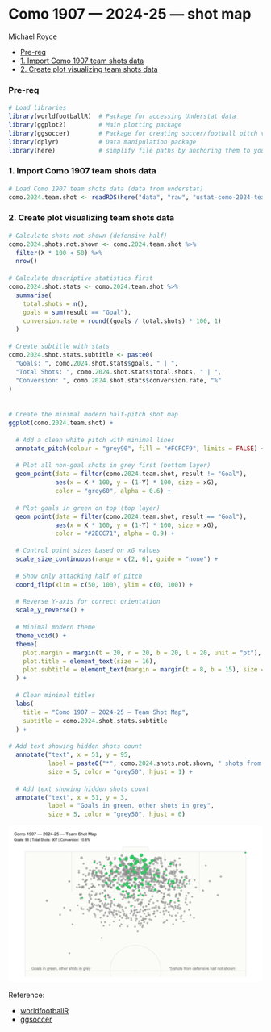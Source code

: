 # Como 1907 — 2024-25 — shot map
Michael Royce

- [Pre-req](#pre-req)
- [1. Import Como 1907 team shots
  data](#1-import-como-1907-team-shots-data)
- [2. Create plot visualizing team shots
  data](#2-create-plot-visualizing-team-shots-data)

### Pre-req

``` r
# Load libraries
library(worldfootballR)  # Package for accessing Understat data
library(ggplot2)         # Main plotting package
library(ggsoccer)        # Package for creating soccer/football pitch visualizations
library(dplyr)           # Data manipulation package
library(here)            # simplify file paths by anchoring them to your project root
```

### 1. Import Como 1907 team shots data

``` r
# Load Como 1907 team shots data (data from understat)
como.2024.team.shot <- readRDS(here("data", "raw", "ustat-como-2024-team-shot.rds"))
```

### 2. Create plot visualizing team shots data

``` r
# Calculate shots not shown (defensive half)
como.2024.shots.not.shown <- como.2024.team.shot %>% 
  filter(X * 100 < 50) %>% 
  nrow()

# Calculate descriptive statistics first
como.2024.shot.stats <- como.2024.team.shot %>%
  summarise(
    total.shots = n(),
    goals = sum(result == "Goal"),
    conversion.rate = round((goals / total.shots) * 100, 1)
  )

# Create subtitle with stats
como.2024.shot.stats.subtitle <- paste0(
  "Goals: ", como.2024.shot.stats$goals, " | ",
  "Total Shots: ", como.2024.shot.stats$total.shots, " | ",
  "Conversion: ", como.2024.shot.stats$conversion.rate, "%"
)


# Create the minimal modern half-pitch shot map
ggplot(como.2024.team.shot) +
  
  # Add a clean white pitch with minimal lines
  annotate_pitch(colour = "grey90", fill = "#FCFCF9", limits = FALSE) + #grey90
  
  # Plot all non-goal shots in grey first (bottom layer)
  geom_point(data = filter(como.2024.team.shot, result != "Goal"),
             aes(x = X * 100, y = (1-Y) * 100, size = xG),
             color = "grey60", alpha = 0.6) +
  
  # Plot goals in green on top (top layer)  
  geom_point(data = filter(como.2024.team.shot, result == "Goal"),
             aes(x = X * 100, y = (1-Y) * 100, size = xG),
             color = "#2ECC71", alpha = 0.9) +
  
  # Control point sizes based on xG values
  scale_size_continuous(range = c(2, 6), guide = "none") +
  
  # Show only attacking half of pitch
  coord_flip(xlim = c(50, 100), ylim = c(0, 100)) +
  
  # Reverse Y-axis for correct orientation
  scale_y_reverse() +
  
  # Minimal modern theme
  theme_void() +
  theme(
    plot.margin = margin(t = 20, r = 20, b = 20, l = 20, unit = "pt"),
    plot.title = element_text(size = 16),
    plot.subtitle = element_text(margin = margin(t = 8, b = 15), size = 13)
  ) +
  
  # Clean minimal titles
  labs(
    title = "Como 1907 — 2024-25 — Team Shot Map", 
    subtitle = como.2024.shot.stats.subtitle
  ) +

# Add text showing hidden shots count
  annotate("text", x = 51, y = 95, 
           label = paste0("*", como.2024.shots.not.shown, " shots from defensive half not shown"),      # paste0()
           size = 5, color = "grey50", hjust = 1) +
  
  # Add text showing hidden shots count
  annotate("text", x = 51, y = 3, 
           label = "Goals in green, other shots in grey",   
           size = 5, color = "grey50", hjust = 0) 
```

![](como-1907-2024-shot-map_files/figure-commonmark/shot-map-1.png)

Reference:

- [worldfootballR](https://jaseziv.github.io/worldfootballR/)
- [ggsoccer](https://github.com/Torvaney/ggsoccer)
